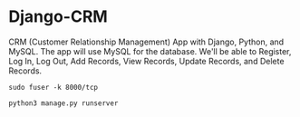 # Django-CRM
CRM (Customer Relationship Management) App with Django, Python, and MySQL.  The app will use MySQL for the database.  We'll be able to Register, Log In, Log Out, Add Records, View Records, Update Records, and Delete Records. 

`sudo fuser -k 8000/tcp`

`python3 manage.py runserver`

